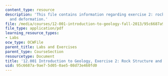 ```yaml
---
content_type: resource
description: 'This file contains information regarding exercise 2: rock structure
  and deformation.'
file: /media/courses/12-001-introduction-to-geology-fall-2013/95c6687a9ae75d050ae508d73e460fd0_MIT12_001F13_Ex2_Rock_Str.pdf
file_type: application/pdf
learning_resource_types:
- Labs
ocw_type: OCWFile
parent_title: Labs and Exercises
parent_type: CourseSection
resourcetype: Document
title: '12.001 Introduction to Geology, Exercise 2: Rock Structure and Deformation'
uid: 95c6687a-9ae7-5d05-0ae5-08d73e460fd0
---
```

